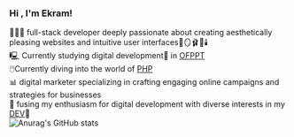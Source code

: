 ###  Hi , I'm Ekram!
👩🏻‍💻 full-stack developer deeply passionate about creating aesthetically pleasing websites and intuitive user interfaces🎀🪞🩰🦢🕯️</br>
🖳 Currently studying digital development🚀 in [OFPPT](https://www.ofppt.ma/)</br>
🖱️Currently diving into the world of [PHP](https://www.php.net/) </br>
📊 digital marketer specializing in crafting engaging online campaigns and strategies for businesses</br>
🦋 fusing my enthusiasm for digital development with diverse interests in my [DEV](https://dev.to/ekramfl)🦋</br>
![Anurag's GitHub stats](https://github-readme-stats.vercel.app/api?username=ikramdev101&show_icons=true&theme=radical)
